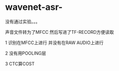 # wavenet-asr-

没有通过实验。。。

声音文件转为了MFCC 然后写进了TF-RECORD方便读取 

1 识别在MFCC上进行 并没有在RAW AUDIO上进行

2 没有用POOLING层

3 CTC算COST
